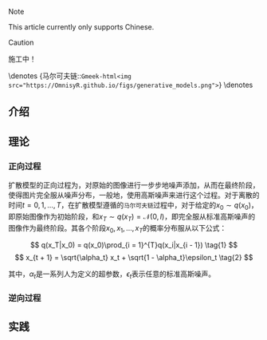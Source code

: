 > [!NOTE]
> This article currently only supports Chinese.

> [!CAUTION]
> 施工中！

<!-- ##{"script":"<script src='https://OmnisyR.github.io/assets/HyperTOC.js'></script>"}## -->
\denotes
{马尔可夫链::`Gmeek-html<img src="https://OmnisyR.github.io/figs/generative_models.png">`}
\denotes
## 介绍

## 理论

### 正向过程
扩散模型的正向过程为，对原始的图像进行一步步地噪声添加，从而在最终阶段，使得图片完全服从噪声分布，一般地，使用高斯噪声来进行这个过程。对于离散的时间$t = 0, 1, \dots, T$，在扩散模型遵循的`马尔可夫链`过程中，对于给定的$x_0 \sim q(x_0)$，即原始图像作为初始阶段，和$x_T \sim q(x_T) = \mathcal{N}(0, I)$，即完全服从标准高斯噪声的图像作为最终阶段。其各个阶段$x_0, x_1, \dots, x_T$的概率分布服从以下公式：

$$
q(x_T|x_0) = q(x_0)\prod_{i = 1}^{T}q(x_i|x_{i - 1})
\tag{1}
$$
$$
x_{t + 1} = \sqrt{\alpha_t} x_t + \sqrt{1 - \alpha_t}\epsilon_t
\tag{2}
$$

其中，$\alpha_t$是一系列人为定义的超参数，$\epsilon_t$表示任意的标准高斯噪声。

### 逆向过程

## 实践
